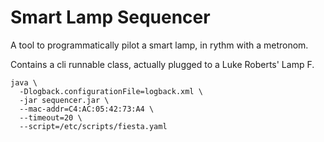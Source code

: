 # Smart Lamp Sequencer

A tool to programmatically pilot a smart lamp, in rythm with a metronom. 

Contains a cli runnable class, actually plugged to a Luke Roberts' Lamp F.

````shell script
java \ 
  -Dlogback.configurationFile=logback.xml \
  -jar sequencer.jar \
  --mac-addr=C4:AC:05:42:73:A4 \
  --timeout=20 \
  --script=/etc/scripts/fiesta.yaml
````
